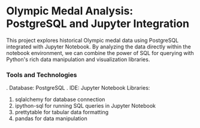 # Olympic Medal Analysis: PostgreSQL and Jupyter Integration
This project explores historical Olympic medal data using PostgreSQL integrated with Jupyter Notebook. By analyzing the data directly within the notebook environment, we can combine the power of SQL for querying with Python's rich data manipulation and visualization libraries.

### Tools and Technologies
. Database: PostgreSQL
. IDE: Jupyter Notebook
Libraries:
1. sqlalchemy for database connection
2. ipython-sql for running SQL queries in Jupyter Notebook
3. prettytable for tabular data formatting
4. pandas for data manipulation
